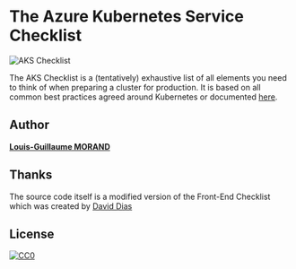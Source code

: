 # The Azure Kubernetes Service Checklist

![AKS Checklist](https://github.com/lgmorand/aks-checklist/blob/master/src/img/banners/logo-aks-checklist.png)

The AKS Checklist is a (tentatively) exhaustive list of all elements you need to think of when preparing a cluster for production. It is based on all common best practices agreed around Kubernetes or documented [here](https://docs.microsoft.com/en-us/azure/aks/best-practices).

## Author

**[Louis-Guillaume MORAND](https://github.com/lgmorand)**

## Thanks

The source code itself is a modified version of the Front-End Checklist which was created by [David Dias](https://github.com/thedaviddias)

## License

[![CC0](https://i.creativecommons.org/p/zero/1.0/88x31.png)](https://creativecommons.org/publicdomain/zero/1.0/)
